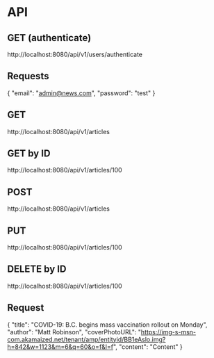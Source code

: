 # API

## GET (authenticate)
http://localhost:8080/api/v1/users/authenticate

## Requests
{
    "email": "admin@news.com",
    "password": "test"
}

## GET
http://localhost:8080/api/v1/articles
## GET by ID
http://localhost:8080/api/v1/articles/100

## POST
http://localhost:8080/api/v1/articles

## PUT
http://localhost:8080/api/v1/articles/100

## DELETE by ID
http://localhost:8080/api/v1/articles/100

## Request
{
"title": "COVID-19: B.C. begins mass vaccination rollout on Monday",
"author": "Matt Robinson",
"coverPhotoURL": "https://img-s-msn-com.akamaized.net/tenant/amp/entityid/BB1eAslo.img?h=842&w=1123&m=6&q=60&o=f&l=f",
"content": "Content"
}
